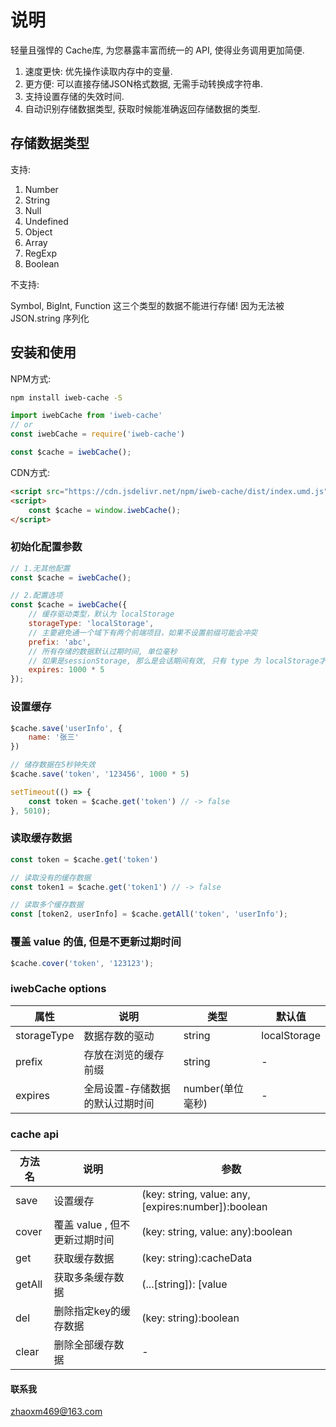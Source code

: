 # 说明

轻量且强悍的 Cache库, 为您暴露丰富而统一的 API, 使得业务调用更加简便.  

1. 速度更快: 优先操作读取内存中的变量.
2. 更方便: 可以直接存储JSON格式数据, 无需手动转换成字符串.
3. 支持设置存储的失效时间.
4. 自动识别存储数据类型, 获取时候能准确返回存储数据的类型.

## 存储数据类型

支持:  

1. Number
2. String
3. Null
4. Undefined
5. Object
6. Array
7. RegExp
8. Boolean

不支持:  

Symbol, BigInt, Function 这三个类型的数据不能进行存储! 因为无法被JSON.string 序列化

## 安装和使用

NPM方式:

```bash
npm install iweb-cache -S
```

```js
import iwebCache from 'iweb-cache'
// or
const iwebCache = require('iweb-cache')

const $cache = iwebCache();
```

CDN方式:

```html
<script src="https://cdn.jsdelivr.net/npm/iweb-cache/dist/index.umd.js"></script>
<script>
    const $cache = window.iwebCache();
</script>
```

### 初始化配置参数

```js
// 1.无其他配置
const $cache = iwebCache();

// 2.配置选项
const $cache = iwebCache({
    // 缓存驱动类型，默认为 localStorage
    storageType: 'localStorage',
    // 主要避免通一个域下有两个前端项目，如果不设置前缀可能会冲突
    prefix: 'abc',
    // 所有存储的数据默认过期时间, 单位毫秒
    // 如果是sessionStorage, 那么是会话期间有效, 只有 type 为 localStorage才可能是永久不会过期
    expires: 1000 * 5
});
```

### 设置缓存

```js
$cache.save('userInfo', {
    name: '张三'
})

// 储存数据在5秒钟失效
$cache.save('token', '123456', 1000 * 5)

setTimeout(() => {
    const token = $cache.get('token') // -> false
}, 5010);
```

### 读取缓存数据

```js
const token = $cache.get('token')

// 读取没有的缓存数据
const token1 = $cache.get('token1') // -> false

// 读取多个缓存数据
const [token2, userInfo] = $cache.getAll('token', 'userInfo');
```

### 覆盖 value 的值, 但是不更新过期时间

```js
$cache.cover('token', '123123');
```

### iwebCache options  

属性|说明|类型|默认值
-----|-----|-----|-----
storageType|数据存数的驱动|string|localStorage
prefix|存放在浏览的缓存前缀|string|-
expires|全局设置-存储数据的默认过期时间|number(单位毫秒)|-

### cache api

方法名|说明|参数
-----|-----|-----
save|设置缓存|(key: string, value: any, [expires:number]):boolean
cover|覆盖 value , 但不更新过期时间|(key: string, value: any):boolean
get|获取缓存数据|(key: string):cacheData|boolean
getAll|获取多条缓存数据|(...[string]): [value|boolean, ...]
del|删除指定key的缓存数据|(key: string):boolean
clear|删除全部缓存数据|-

#### 联系我

zhaoxm469@163.com
